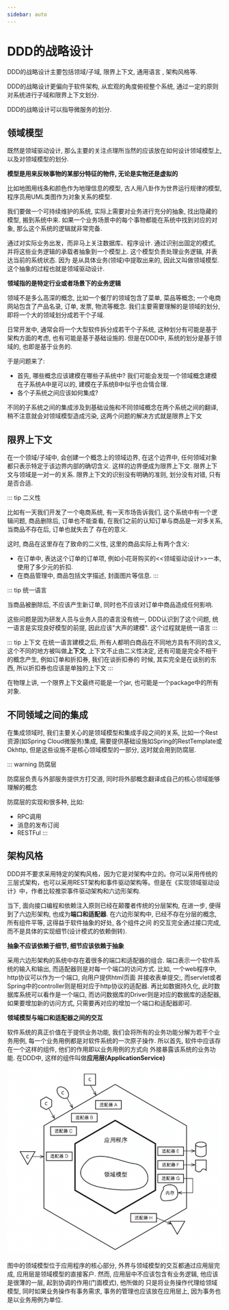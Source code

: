 ```yaml
---
sidebar: auto
---
```


# DDD的战略设计

DDD的战略设计主要包括领域/子域, 限界上下文, 通用语言 , 架构风格等.

DDD的战略设计更偏向于软件架构, 从宏观的角度俯视整个系统, 通过一定的原则对系统进行子域和限界上下文划分.

DDD的战略设计可以指导微服务的划分. 

## 领域模型

既然是领域驱动设计, 那么主要的关注点理所当然的应该放在如何设计领域模型上, 以及对领域模型的划分. 

**模型是用来反映事物的某部分特征的物件, 无论是实物还是虚拟的**

比如地图用线条和颜色作为地理信息的模型, 古人用八卦作为世界运行规律的模型, 程序员用UML类图作为对象关系的模型.

我们要做一个可持续维护的系统, 实际上需要对业务进行充分的抽象, 找出隐藏的模型, 搬到系统中来. 如果一个业务场景中的每个事物都能在系统中找到对应的对象, 那么这个系统的逻辑就非常完备. 

通过对实际业务出发，而非马上关注数据库、程序设计. 通过识别出固定的模式, 并将这些业务逻辑的承载者抽象到一个模型上. 这个模型负责处理业务逻辑, 并表达当前的系统状态. 因为
是从具体业务(领域)中提取出来的, 因此又叫做领域模型. 这个抽象的过程也就是领域驱动设计.

**领域指的是特定行业或者场景下的业务逻辑**

领域不是多么高深的概念, 比如一个餐厅的领域包含了菜单, 菜品等概念; 一个电商网站包含了产品名录, 订单, 发票, 物流等概念. 我们主要需要理解的是领域的划分,
即将一个大的领域划分成若干个子域.

日常开发中, 通常会将一个大型软件拆分成若干个子系统, 这种划分有可能是基于架构方面的考虑, 也有可能是基于基础设施的. 但是在DDD中, 系统的划分是基于领域的,
也即是基于业务的.

于是问题来了: 

- 首先, 哪些概念应该建模在哪些子系统中? 我们可能会发现一个领域概念建模在子系统A中是可以的, 建模在子系统B中似乎也合情合理.  
- 各个子系统之间应该如何集成? 

不同的子系统之间的集成涉及到基础设施和不同领域概念在两个系统之间的翻译, 稍不注意就会对领域模型造成污染, 这两个问题的解决方式就是限界上下文


## 限界上下文

在一个领域/子域中, 会创建一个概念上的领域边界, 在这个边界中, 任何领域对象都只表示特定于该边界内部的确切含义. 这样的边界便成为限界上下文. 限界上下文与领域是一对一的关系. 
限界上下文的识别没有明确的准则, 划分没有对错, 只有是否合适. 

::: tip 二义性

比如有一天我们开发了一个电商系统, 有一天市场告诉我们, 这个系统中有一个逻辑问题, 商品删除后, 订单也不能查看, 在我们之前的认知订单与商品是一对多关系, 当商品不存在后, 订单也就失去了
存在的意义. 

这时, 商品在这里存在了致命的二义性, 这里的商品实际上有两个含义:

- 在订单中, 表达这个订单的订单项, 例如小花哥购买的<<领域驱动设计>>一本, 使用了多少元的折扣. 
- 在商品管理中, 商品包括文字描述, 封面图片等信息.
:::

::: tip 统一语言

当商品被删除后, 不应该产生新订单, 同时也不应该对订单中商品造成任何影响. 

这些问题是因为研发人员与业务人员的语言没有统一, DDD认识到了这个问题, 统一语言是实现良好模型的前提, 因此应该"大声的建模". 这个过程就是统一语言
:::

::: tip 上下文
在统一语言建模之后, 所有人都明白商品在不同地方具有不同的含义, 这个不同的地方被叫做**上下文**, 上下文不止由二义性决定, 还有可能是完全不相干的概念产生, 例如订单和折扣券, 我们在谈折扣券的
时候, 其实完全是在谈别的东西, 所以折扣券也应该是单独的上下文
:::

在物理上讲, 一个限界上下文最终可能是一个jar, 也可能是一个package中的所有对象. 

## 不同领域之间的集成

在集成领域时, 我们主要关心的是领域模型和集成手段之间的关系, 比如一个Rest资源(如Spring Cloud微服务)集成, 需要提供基础设施如Spring的RestTemplate或Okhttp, 但是这些设施不是核心领域模型的一部分, 这时就会用到防腐层. 

::: warning 防腐层

防腐层负责与外部服务提供方打交道, 同时将外部概念翻译成自己的核心领域能够理解的概念

防腐层的实现和很多种, 比如:
- RPC调用 
- 消息的发布订阅
- RESTFul
:::

## 架构风格

DDD并不要求采用特定的架构风格，因为它是对架构中立的。你可以采用传统的三层式架构，也可以采用REST架构和事件驱动架构等。但是在《实现领域驱动设计》中，作者比较推崇事件驱动架构和六边形架构.

当下, 面向接口编程和依赖注入原则已经在颠覆者传统的分层架构, 在进一步, 便得到了六边形架构, 也成为**端口和适配器**. 在六边形架构中, 已经不存在分层的概念, 所有组件平等, 这得益于软件抽象的好处, 各个组件之间
的交互完全通过接口完成, 而不是具体的实现细节(设计模式的依赖倒转).

**抽象不应该依赖于细节, 细节应该依赖于抽象**

采用六边形架构的系统中存在着很多的端口和适配器的组合. 端口表示一个软件系统的输入和输出, 而适配器则是对每一个端口的访问方式.  比如, 一个web程序中, http协议可以作为一个端口, 向用户提供html页面
并接收表单提交;, 而servlet或者Spring中的controller则是相对应于http协议的适配器. 再比如数据持久化, 此时数据库系统可以看作是一个端口, 而访问数据库的Driver则是对应的数据库的适配器, 如果要增加新的访问方式,
只需要再对应的增加一个端口和适配器即可. 

**领域模型与端口和适配器之间的交互**

软件系统的真正价值在于提供业务功能, 我们会将所有的业务功能分解为若干个业务用例, 每一个业务用例都是对软件系统的一次原子操作. 所以首先, 软件中应该存在一个这样的组件, 他们的作用即以业务用例的方式向
外接暴露该系统的业务功能. 在DDD中, 这样的组件叫做**应用层(ApplicationService)**

![application-service](../.vuepress/images/DDD-2.png)

图中的领域模型位于应用程序的核心部分, 外界与领域模型的交互都通过应用层完成, 应用层是领域模型的直接客户. 然而, 应用层中不应该包含有业务逻辑, 他应该是很薄的一层, 起到协调的作用(门面模式), 他所做的
只是将业务操作代理给领域模型, 同时如果业务操作有事务需求, 事务的管理也应该放在应用层上, 因为事务也是以业务用例为单位. 








